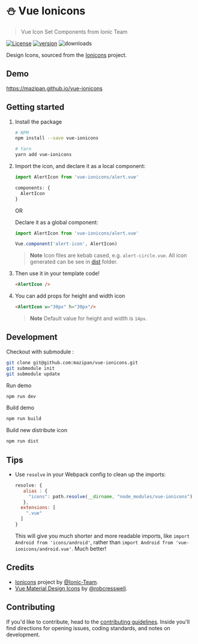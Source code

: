 # :snowman: Vue Ionicons

> Vue Icon Set Components from Ionic Team

[![License](https://img.shields.io/github/license/mazipan/vue-ionicons.svg?maxAge=3600)](https://github.com/mazipan/vue-ionicons) [![version](https://img.shields.io/npm/v/vue-ionicons.svg?maxAge=60)](https://www.npmjs.com/package/vue-ionicons) ![downloads](https://img.shields.io/npm/dt/vue-ionicons.svg?maxAge=3600)

Design Icons, sourced from the
[Ionicons](https://github.com/ionic-team/ionicons) project.

## Demo

https://mazipan.github.io/vue-ionicons

## Getting started

1. Install the package

    ```bash
    # NPM
    npm install --save vue-ionicons

    # Yarn
    yarn add vue-ionicons
    ```

1. Import the icon, and declare it as a local component:

    ```javascript
    import AlertIcon from 'vue-ionicons/alert.vue'

    components: {
      AlertIcon
    }
    ```

    OR

    Declare it as a global component:

    ```javascript
    import AlertIcon from 'vue-ionicons/alert.vue'

    Vue.component('alert-icon', AlertIcon)
    ```

    > **Note** Icon files are kebab cased, e.g. `alert-circle.vue`. All icon generated can be see in [dist](https://github.com/mazipan/vue-ionicons/tree/master/dist) folder.

1. Then use it in your template code!

    ```html
    <AlertIcon />
    ```

1. You can add props for height and width icon

    ```html
    <AlertIcon w="30px" h="30px"/>
    ```

    > **Note** Default value for height and width is `14px`.

## Development

Checkout with submodule :

```bash
git clone git@github.com:mazipan/vue-ionicons.git
git submodule init
git submodule update
```

Run demo

```bash
npm run dev
```

Build demo

```bash
npm run build
```

Build new distribute icon

```bash
npm run dist
```

## Tips

- Use `resolve` in your Webpack config to clean up the imports:

  ```javascript
  resolve: {
     alias : {
       "icons": path.resolve(__dirname, "node_modules/vue-ionicons")
     },
    extensions: [
      ".vue"
    ]
  }
  ```

  This will give you much shorter and more readable imports, like
  `import Android from 'icons/android'`, rather than
  `import Android from 'vue-ionicons/android.vue'`. Much better!

## Credits

- [Ionicons](https://github.com/ionic-team/ionicons) project by [@Ionic-Team](https://github.com/ionic-team).
- [Vue Material Design Icons](https://gitlab.com/robcresswell/vue-material-design-icons) by [@robcresswell](https://gitlab.com/robcresswell/).

## Contributing

If you'd like to contribute, head to the [contributing guidelines](/CONTRIBUTING.md). Inside you'll find directions for opening issues, coding standards, and notes on development.
